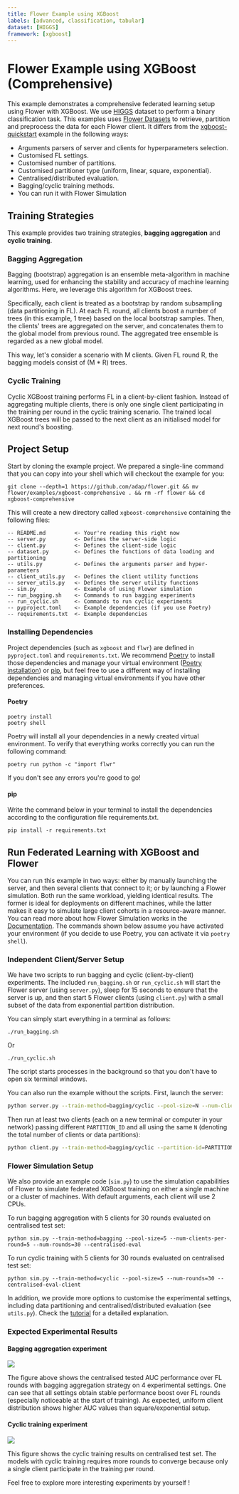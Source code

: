 ```yaml
---
title: Flower Example using XGBoost
labels: [advanced, classification, tabular]
dataset: [HIGGS]
framework: [xgboost]
---
```


# Flower Example using XGBoost (Comprehensive)

This example demonstrates a comprehensive federated learning setup using Flower with XGBoost.
We use [HIGGS](https://archive.ics.uci.edu/dataset/280/higgs) dataset to perform a binary classification task. This examples uses [Flower Datasets](https://flower.ai/docs/datasets/) to retrieve, partition and preprocess the data for each Flower client.
It differs from the [xgboost-quickstart](https://github.com/adap/flower/tree/main/examples/xgboost-quickstart) example in the following ways:

- Arguments parsers of server and clients for hyperparameters selection.
- Customised FL settings.
- Customised number of partitions.
- Customised partitioner type (uniform, linear, square, exponential).
- Centralised/distributed evaluation.
- Bagging/cyclic training methods.
- You can run it with Flower Simulation

## Training Strategies

This example provides two training strategies, **bagging aggregation** and **cyclic training**.

### Bagging Aggregation

Bagging (bootstrap) aggregation is an ensemble meta-algorithm in machine learning,
used for enhancing the stability and accuracy of machine learning algorithms.
Here, we leverage this algorithm for XGBoost trees.

Specifically, each client is treated as a bootstrap by random subsampling (data partitioning in FL).
At each FL round, all clients boost a number of trees (in this example, 1 tree) based on the local bootstrap samples.
Then, the clients' trees are aggregated on the server, and concatenates them to the global model from previous round.
The aggregated tree ensemble is regarded as a new global model.

This way, let's consider a scenario with M clients.
Given FL round R, the bagging models consist of (M * R) trees.

### Cyclic Training

Cyclic XGBoost training performs FL in a client-by-client fashion.
Instead of aggregating multiple clients,
there is only one single client participating in the training per round in the cyclic training scenario.
The trained local XGBoost trees will be passed to the next client as an initialised model for next round's boosting.

## Project Setup

Start by cloning the example project. We prepared a single-line command that you can copy into your shell which will checkout the example for you:

```shell
git clone --depth=1 https://github.com/adap/flower.git && mv flower/examples/xgboost-comprehensive . && rm -rf flower && cd xgboost-comprehensive
```

This will create a new directory called `xgboost-comprehensive` containing the following files:

```
-- README.md         <- Your're reading this right now
-- server.py         <- Defines the server-side logic
-- client.py         <- Defines the client-side logic
-- dataset.py        <- Defines the functions of data loading and partitioning
-- utils.py          <- Defines the arguments parser and hyper-parameters
-- client_utils.py   <- Defines the client utility functions
-- server_utils.py   <- Defines the server utility functions
-- sim.py            <- Example of using Flower simulation
-- run_bagging.sh    <- Commands to run bagging experiments
-- run_cyclic.sh     <- Commands to run cyclic experiments
-- pyproject.toml    <- Example dependencies (if you use Poetry)
-- requirements.txt  <- Example dependencies
```

### Installing Dependencies

Project dependencies (such as `xgboost` and `flwr`) are defined in `pyproject.toml` and `requirements.txt`. We recommend [Poetry](https://python-poetry.org/docs/) to install those dependencies and manage your virtual environment ([Poetry installation](https://python-poetry.org/docs/#installation)) or [pip](https://pip.pypa.io/en/latest/development/), but feel free to use a different way of installing dependencies and managing virtual environments if you have other preferences.

#### Poetry

```shell
poetry install
poetry shell
```

Poetry will install all your dependencies in a newly created virtual environment. To verify that everything works correctly you can run the following command:

```shell
poetry run python -c "import flwr"
```

If you don't see any errors you're good to go!

#### pip

Write the command below in your terminal to install the dependencies according to the configuration file requirements.txt.

```shell
pip install -r requirements.txt
```

## Run Federated Learning with XGBoost and Flower

You can run this example in two ways: either by manually launching the server, and then several clients that connect to it; or by launching a Flower simulation. Both run the same workload, yielding identical results. The former is ideal for deployments on different machines, while the latter makes it easy to simulate large client cohorts in a resource-aware manner. You can read more about how Flower Simulation works in the [Documentation](https://flower.ai/docs/framework/how-to-run-simulations.html). The commands shown below assume you have activated your environment (if you decide to use Poetry, you can activate it via `poetry shell`).

### Independent Client/Server Setup

We have two scripts to run bagging and cyclic (client-by-client) experiments.
The included `run_bagging.sh` or `run_cyclic.sh` will start the Flower server (using `server.py`),
sleep for 15 seconds to ensure that the server is up,
and then start 5 Flower clients (using `client.py`) with a small subset of the data from exponential partition distribution.

You can simply start everything in a terminal as follows:

```shell
./run_bagging.sh
```

Or

```shell
./run_cyclic.sh
```

The script starts processes in the background so that you don't have to open six terminal windows.

You can also run the example without the scripts. First, launch the server:

```bash
python server.py --train-method=bagging/cyclic --pool-size=N --num-clients-per-round=N
```

Then run at least two clients (each on a new terminal or computer in your network) passing different `PARTITION_ID` and all using the same `N` (denoting the total number of clients or data partitions):

```bash
python client.py --train-method=bagging/cyclic --partition-id=PARTITION_ID --num-partitions=N
```

### Flower Simulation Setup

We also provide an example code (`sim.py`) to use the simulation capabilities of Flower to simulate federated XGBoost training on either a single machine or a cluster of machines. With default arguments, each client will use 2 CPUs.

To run bagging aggregation with 5 clients for 30 rounds evaluated on centralised test set:

```shell
python sim.py --train-method=bagging --pool-size=5 --num-clients-per-round=5 --num-rounds=30 --centralised-eval
```

To run cyclic training with 5 clients for 30 rounds evaluated on centralised test set:

```shell
python sim.py --train-method=cyclic --pool-size=5 --num-rounds=30 --centralised-eval-client
```

In addition, we provide more options to customise the experimental settings, including data partitioning and centralised/distributed evaluation (see `utils.py`).
Check the [tutorial](https://flower.ai/docs/framework/tutorial-quickstart-xgboost.html) for a detailed explanation.

### Expected Experimental Results

#### Bagging aggregation experiment

![](_static/xgboost_flower_auc_bagging.png)

The figure above shows the centralised tested AUC performance over FL rounds with bagging aggregation strategy on 4 experimental settings.
One can see that all settings obtain stable performance boost over FL rounds (especially noticeable at the start of training).
As expected, uniform client distribution shows higher AUC values than square/exponential setup.

#### Cyclic training experiment

![](_static/xgboost_flower_auc_cyclic.png)

This figure shows the cyclic training results on centralised test set.
The models with cyclic training requires more rounds to converge
because only a single client participate in the training per round.

Feel free to explore more interesting experiments by yourself !
